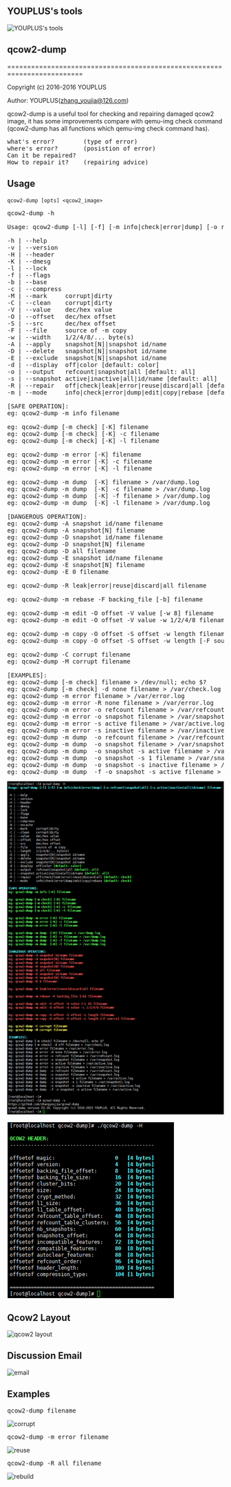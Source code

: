 ## YOUPLUS's tools
![YOUPLUS's tools](./YOUPLUS工具箱.png)


## qcow2-dump
=========================================================================

Copyright (c) 2016-2016 YOUPLUS

Author: YOUPLUS(<zhang_youjia@126.com>)

qcow2-dump is a useful tool for checking and repairing damaged qcow2 image, it has some improvements compare with qemu-img check command (qcow2-dump has all functions which qemu-img check command has).

<pre>
what's error?        (type of error)
where's error?       (posistion of error)
Can it be repaired?
How to repair it?    (repairing advice)
</pre>

## Usage
`qcow2-dump [opts] <qcow2_image>`

<pre>
qcow2-dump -h

Usage: qcow2-dump [-l] [-f] [-m info|check|error|dump] [-o refcount|snapshot|all] [-s active|inactive|all|id/name] filename

-h | --help
-v | --version
-H | --header
-K | --dmesg
-l | --lock
-f | --flags
-b | --base
-c | --compress
-M | --mark     corrupt|dirty
-C | --clean    corrupt|dirty
-V | --value    dec/hex value
-O | --offset   dec/hex offset
-S | --src      dec/hex offset
-F | --file     source of -m copy
-w | --width    1/2/4/8/... byte(s)
-A | --apply    snapshot[N]|snapshot id/name
-D | --delete   snapshot[N]|snapshot id/name
-E | --exclude  snapshot[N]|snapshot id/name
-d | --display  off|color [default: color]
-o | --output   refcount|snapshot|all [default: all]
-s | --snapshot active|inactive|all|id/name [default: all]
-R | --repair   off|check|leak|error|reuse|discard|all [default: check]
-m | --mode     info|check|error|dump|edit|copy|rebase [default: check]

[SAFE OPERATION]:
eg: qcow2-dump -m info filename

eg: qcow2-dump [-m check] [-K] filename
eg: qcow2-dump [-m check] [-K] -c filename
eg: qcow2-dump [-m check] [-K] -l filename

eg: qcow2-dump -m error [-K] filename
eg: qcow2-dump -m error [-K] -c filename
eg: qcow2-dump -m error [-K] -l filename

eg: qcow2-dump -m dump  [-K] filename > /var/dump.log
eg: qcow2-dump -m dump  [-K] -c filename > /var/dump.log
eg: qcow2-dump -m dump  [-K] -f filename > /var/dump.log
eg: qcow2-dump -m dump  [-K] -l filename > /var/dump.log

[DANGEROUS OPERATION]:
eg: qcow2-dump -A snapshot id/name filename
eg: qcow2-dump -A snapshot[N] filename
eg: qcow2-dump -D snapshot id/name filename
eg: qcow2-dump -D snapshot[N] filename
eg: qcow2-dump -D all filename
eg: qcow2-dump -E snapshot id/name filename
eg: qcow2-dump -E snapshot[N] filename
eg: qcow2-dump -E 0 filename

eg: qcow2-dump -R leak|error|reuse|discard|all filename

eg: qcow2-dump -m rebase -F backing_file [-b] filename

eg: qcow2-dump -m edit -O offset -V value [-w 8] filename
eg: qcow2-dump -m edit -O offset -V value -w 1/2/4/8 filename

eg: qcow2-dump -m copy -O offset -S offset -w length filename
eg: qcow2-dump -m copy -O offset -S offset -w length [-F source] filename

eg: qcow2-dump -C corrupt filename
eg: qcow2-dump -M corrupt filename

[EXAMPLES]:
eg: qcow2-dump [-m check] filename > /dev/null; echo $?
eg: qcow2-dump [-m check] -d none filename > /var/check.log
eg: qcow2-dump -m error filename > /var/error.log
eg: qcow2-dump -m error -R none filename > /var/error.log
eg: qcow2-dump -m error -o refcount filename > /var/refcount.log
eg: qcow2-dump -m error -o snapshot filename > /var/snapshot.log
eg: qcow2-dump -m error -s active filename > /var/active.log
eg: qcow2-dump -m error -s inactive filename > /var/inactive.log
eg: qcow2-dump -m dump  -o refcount filename > /var/refcount.log
eg: qcow2-dump -m dump  -o snapshot filename > /var/snapshot.log
eg: qcow2-dump -m dump  -o snapshot -s active filename > /var/active.log
eg: qcow2-dump -m dump  -o snapshot -s 1 filename > /var/snapshot1.log
eg: qcow2-dump -m dump  -o snapshot -s inactive filename > /var/inactive.log
eg: qcow2-dump -m dump  -f -o snapshot -s active filename > /var/active.log
</pre>
![useage](./test/qcow2-dump_help.png)

![qcow2_header](./test/qcow2_header_offsetof.png)

## Qcow2 Layout
![qcow2 layout](./test/qcow2_layout\(preallocation\).png)

## Discussion Email
![email](./test/discussion.png)

## Examples
<pre>
qcow2-dump filename
</pre>
![corrupt](./test/corrupt.png)

<pre>
qcow2-dump -m error filename
</pre>
![reuse](./test/reused_active_cluster.png)

<pre>
qcow2-dump -R all filename
</pre>
![rebuild](./test/rebuild_refcount_table.png)
